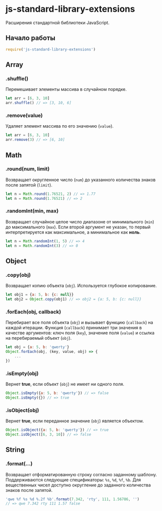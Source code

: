 # js-standard-library-extensions
Расширения стандартной библиотеки JavaScript.
## Начало работы
```js
require('js-standard-library-extensions')
```
## Array
### .shuffle()
Перемешивает элементы массива в случайном порядке.
```js
let arr = [6, 3, 10]
arr.shuffle() // => [3, 10, 6]
```
### .remove(value)
Удаляет элемент массива по его значению (`value`).
```js
let arr = [6, 3, 10]
arr.remove(3) // => [6, 10]
```
## Math
### .round(num, limit)
Возвращает округленное число (`num`) до указанного количества знаков после запятой (`limit`).
```js
let n = Math.round(1.76521, 2) // => 1.77
let n = Math.round(1.76521) // => 2
```
### .randomInt(min, max)
Возвращает случайное целое число диапазоне от минимального (`min`) до максимального (`max`). Если второй аргумент не указан, то первый интерпретируется как максимальное, а минимальное как **ноль**.
```js
let n = Math.randomInt(1, 5) // => 4
let n = Math.randomInt(3) // => 0
```
## Object
### .copy(obj)
Возвращает копию объекта (`obj`). Используется глубокое копирование.
```js
let obj1 = {a: 5, b: {c: null}}
let obj2 = Object.copy(obj1) // => obj2 = {a: 5, b: {c: null}}
```
### .forEach(obj, callback)
Перебирает все поля объекта (`obj`) и вызывает функцию (`callback`) на каждой итерации. Функция (`callback`) принимает три значения в качестве аргументов: ключ поля (`key`), значение поля (`value`) и ссылка на перебираемый объект (`obj`).
```js
let obj = {a: 5, b: 'qwerty'}
Object.forEach(obj, (key, value, obj) => {
    ...
})
```
### .isEmpty(obj)
Вернет **true**, если объект (`obj`) не имеет ни одного поля.
```js
Object.isEmpty({a: 5, b: 'qwerty'}) // => false
Object.isEmpty({}) // => true
```
### .isObject(obj)
Вернет **true**, если переданное значение (`obj`) является объектом.
```js
Object.isObject({a: 5, b: 'qwerty'}) // => true
Object.isObject([6, 3, 10]) // => false
```
## String
### .format(...)
Возвращает отформатированную строку согласно заданному шаблону. Поддерживаются следующие спецификаторы: `%s`, `%d`, `%f`, `%b`. Для вещественных чисел доступно округление до заданного количества знаков после запятой.
```js
'qwe %f %s %d %.2f %b'.format(7.342, 'rty', 111, 1.56786, '')
// => qwe 7.342 rty 111 1.57 false
```
